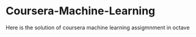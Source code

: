 # Coursera-Machine-Learning
Here is the solution of coursera machine learning assigmnment in octave
